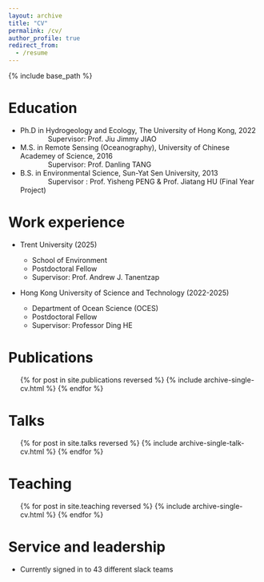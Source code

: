 ```yaml
---
layout: archive
title: "CV"
permalink: /cv/
author_profile: true
redirect_from:
  - /resume
---
```


{% include base_path %}

Education
======
* Ph.D in Hydrogeology and Ecology, The University of Hong Kong, 2022  
&nbsp;&nbsp;&nbsp;&nbsp;&nbsp;&nbsp;&nbsp;&nbsp;&nbsp;&nbsp;&nbsp;&nbsp;&nbsp; Supervisor: Prof. Jiu Jimmy JIAO
* M.S. in Remote Sensing (Oceanography), University of Chinese Academey of Science, 2016  
&nbsp;&nbsp;&nbsp;&nbsp;&nbsp;&nbsp;&nbsp;&nbsp;&nbsp;&nbsp;&nbsp;&nbsp;&nbsp; Supervisor: Prof. Danling TANG
* B.S. in Environmental Science, Sun-Yat Sen University, 2013  
&nbsp;&nbsp;&nbsp;&nbsp;&nbsp;&nbsp;&nbsp;&nbsp;&nbsp;&nbsp;&nbsp;&nbsp;&nbsp; Supervisor : Prof. Yisheng PENG & Prof. Jiatang HU (Final Year Project) 
  
Work experience
======
* Trent University (2025)
  * School of Environment
  * Postdoctoral Fellow
  * Supervisor: Prof. Andrew J. Tanentzap

* Hong Kong University of Science and Technology (2022-2025) 
  * Department of Ocean Science (OCES)
  * Postdoctoral Fellow
  * Supervisor: Professor Ding HE


Publications
======
  <ul>{% for post in site.publications reversed %}
    {% include archive-single-cv.html %}
  {% endfor %}</ul>
  
Talks
======
  <ul>{% for post in site.talks reversed %}
    {% include archive-single-talk-cv.html  %}
  {% endfor %}</ul>
  
Teaching
======
  <ul>{% for post in site.teaching reversed %}
    {% include archive-single-cv.html %}
  {% endfor %}</ul>
  
Service and leadership
======
* Currently signed in to 43 different slack teams
